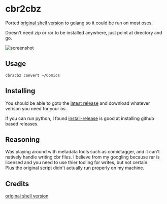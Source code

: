 # cbr2cbz

Ported [original shell version](https://git.zaks.web.za/thisiszeev/cbr2cbz) to golang so it could be run on most oses.

Doesn't need zip or rar to be installed anywhere, just point at directory and go.

![screenshot](./docs/image.png)

## Usage

```
cbr2cbz convert ~/Comics
```

## Installing

You should be able to goto the [latest release](https://github.com/halkeye/cbr2cbz/releases/latest) and download whatever verison you need for your os.

If you can run python, I found [install-release](https://github.com/Rishang/install-release) is good at installing github based releases.

## Reasoning

Was playing around with metadata tools such as comictagger, and it can't natively handle writing cbr files. I believe from my googling because rar is licensed and you need to use thier tooling for writes, but not certain.  
Plus the original script didn't actually run properly on my machine.

## Credits

[original shell version](https://git.zaks.web.za/thisiszeev/cbr2cbz)
